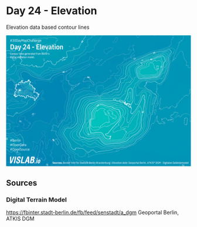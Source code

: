 # Day 24 - Elevation
Elevation data based contour lines 

![24](24.png)

## Sources

### Digital Terrain Model

https://fbinter.stadt-berlin.de/fb/feed/senstadt/a_dgm
Geoportal Berlin, ATKIS DGM